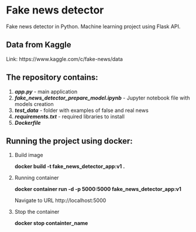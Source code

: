# Fake news detector
Fake news detector in Python. Machine learning project using Flask API.

## Data from Kaggle
<p>Link: https://www.kaggle.com/c/fake-news/data</p>
 
## The repository contains:
<ol>
	<li><b><i>app.py</i></b> - main application</li>
	<li><b><i>fake_news_detector_prepare_model.ipynb</i></b> - Jupyter notebook file with models creation</li>
	<li><b><i>test_data</i></b> - folder with examples of false and real news</li>
    <li><b><i>requirements.txt</i></b> - required libraries to install</li>
	<li><b><i>Dockerfile</i></b></li>
</ol>

## Running the project using docker:
<ol>
	<li>
		<p>Build image</p>
		<b>docker build -t fake_news_detector_app:v1 .</b>
	</li>
	<li>
		<p>Running container</p>
		<b>docker container run -d -p 5000:5000 fake_news_detector_app:v1</b>
		<p>Navigate to URL http://localhost:5000</p>
	</li>
	<li>
		<p>Stop the container</p>
		<b>docker stop containter_name</b>
	</li>
</ol>


